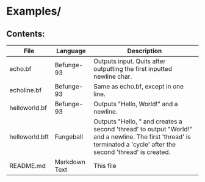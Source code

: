 # Examples/

## Contents:

File | Language | Description
---|---|---
echo.bf | Befunge-93 | Outputs input. Quits after outputting the first inputted newline char.
echoline.bf | Befunge-93 | Same as echo.bf, except in one line.
helloworld.bf | Befunge-93 | Outputs "Hello, World!" and a newline.
helloworld.bft | Fungeball | Outputs "Hello, " and creates a second 'thread' to output "World!" and a newline. The first 'thread' is terminated a 'cycle' after the second 'thread' is created.
README.md | Markdown Text | This file
